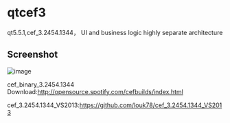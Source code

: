 # qtcef3

qt5.5.1,cef_3.2454.1344，
UI and business logic highly separate architecture

Screenshot
-------
![image](https://github.com/louk78/qtcef3/blob/master/qtcef3wnd.PNG)


cef_binary_3.2454.1344 Download:http://opensource.spotify.com/cefbuilds/index.html

cef_3.2454.1344_VS2013:https://github.com/louk78/cef_3.2454.1344_VS2013
